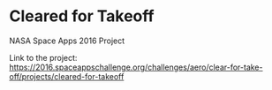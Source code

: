# Cleared for Takeoff
NASA Space Apps 2016 Project

Link to the project: https://2016.spaceappschallenge.org/challenges/aero/clear-for-take-off/projects/cleared-for-takeoff

